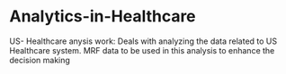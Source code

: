 # Analytics-in-Healthcare
US- Healthcare anysis work: Deals with analyzing the data related to US Healthcare system. MRF data to be used in this analysis to enhance the decision making
